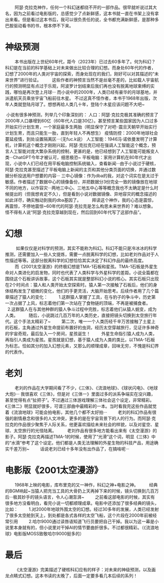 ​
        ​​

        阿瑟·克拉克神作，任何一个科幻迷都绕不开的一部作品。很早就听说过其大名，因为之前看过电影版的，总感觉少了点新鲜感，这本书就一直在书架上没有拿出来看。但是看过这本书后，我可以很负责任的说，全书都充满新鲜感，是那种多巴胺驱动看书的书，根本停不下来。

# 神级预测
        本书出版在上世纪60年代，距今（2023年）已过去60多年了。何为科幻？科幻是在当前的科学基础上对未来做出比较合理的幻想。而身处60年代的作者，幻想了2000年的人类对宇宙的探索，而身处现在的我们，刚好可以对其描述的“未来世界”进行验证。
        这些作者的神预言当然不是丝毫不差的，比如载人宇宙航行的预测明显有点过于乐观，阿波罗计划结束后我们再也没有脱离地球束缚的实践，哪怕是再次登上月球···
而小说中的2000年，人类已经有豪华的月球基地，并派遣航天员乘坐宇宙飞船前往木星。
不过这真不怪作者，本书于1968年出版，次年人类就登陆月球了。想想再给人类几十年，登陆个木星应该问题不大吧~

 小说有很多神预测，列举几个印象深刻的：
人口：阿瑟·克拉克极其准确的预言了2000年人口暴增到60亿（60年代人口是30亿）。甚至预言某些国家因为人口过多开始实行计划生育，一个家庭最多生两胎（明显保守了对吧··震旦天朝早开始实行计划生育，而且只能生一胎，直到年轻人不再想生）
疫情防控：2000年地球社会蔓延疫情，到处设置隔离区···（无fuc.k说）
人工智能：1946冯·诺依曼发明了计算机，计算机这个概念才刚刚兴起，阿瑟·克拉克已经在强调人工智能这个概念，预言人工智能对庞大繁杂系统的控制，更甚的是，他已经想到了人工智能可能叛变人类···ChatGPT今年才被认可，细思极恐~
平板电脑：家用计算机在80年代才出现，小说中人们已经在用平板电脑控制系统输入，查看新闻···由于小说过于硬核，阿瑟·克拉克甚至描述了平板电脑上新闻的主页和其他分类页面的切换，并通过数据分析投送用户想要的内容···
三中心镜像：作为dba的我，对这个词实在是太过于敏感。作者描述了数据中心的镜像备份，并把数据分3份完全一致的镜像放在地球不同的地方，以作容灾···两地三中心、三地五中心等等概念我也不太确定是什么时候提出的（但我想肯定不久），但是看到小说对数据镜像、异地容灾的概念描述的如此详尽，确实触动到我的dba基因了。
        拜读这个神作，我的心态是震惊，再震惊，不停地震惊~60年代的阿瑟·克拉克是怎么构思未来世界的？难以想象。怪不得有人说“阿瑟·克拉克穿越到现在，然后回到60年代写了这部作品”。

# 幻想

         如果仅仅是对科学的预测，其实不能称为科幻。科幻不能只是冷冰冰的科学推测，还需要加入一些人文提炼，需要一点脱离科学的幻想，比如老刘作品对于人性描述等等。这部分脱离科学的幻想恰恰其实决定了科幻作品的最终高度。
        而《2001太空漫游》的终极幻想是TMA-1石板和星孩。TMA-1石板是外星生命对人类进化的启发物，同时也代表了人类科学与外星科学的差距。小说全篇都在围绕这个石板讲诉故事，这个石板其实就是整部科幻小说的核心。其实石板只出现在2个时间点：猿人和人类开始太空探索时。猿人第一次接触了石板后，他们的身体结构发生了细微的变化，他们的手更灵活，大脑开始思考。后续作者用了几个篇章描述了猿人的变化：
        1.这群猿人掌握了工具，在与豹子的争斗中，历史第一次占据了上风，标志着他们第一次站在了食物链的顶端，不再是被捕食者。
        2.这群猿人在与其他种群的猿人争斗过程中完胜，标志着他们从猿人蜕变，成为人类。
        随后，小说跳过几百万年的人类历史，直接把镜头切换到太空旅行年代。这个手法太精彩了~
        第二次，唯一一个人类历经千辛万苦接触了土星上的石板，主角通过外星生命提前布置好的虫洞，经历太空穿越旅行，见证许多神奇的宇宙奇观，最后坠入一个房间，星孩诞生！
        外星生命指引猿人成为人类，再指引人类成为星孩。星孩就是幻想，基于猿人成为人类的类比，以TMA-1石板为标志。恰如其分的加入幻想元素，又那么的顺理成章，回味无穷，不愧是科幻界的代表作。

# 老刘
        老刘的作品在大学期间看了不少，《三体》、《流浪地球》、《球状闪电》、《地球大炮》··· 我很喜欢《三体》，但是对《三体一》里面过多的派系争端实在没兴趣，甚至觉得有点“扯把子”。不过通过三体游戏理解三体社会这个设定，非常精彩。《三体二》明显就好很多，可谓三部曲中最精彩的一本。当时看我完这些作品就觉着《流浪地球》可能会拍电影，其他几个都不太好拍···
        老刘的科幻作品有很强的剧情悬念和很多的人文冲突，更多的是在宇宙背景下的人的行为。而阿瑟·克拉克的作品很少聚焦于人际关系，他更喜欢描绘未来社会的样貌，以及对星空、星球、太空旅行的光怪陆离。
        老刘作品有很多地方能看出来有《太空漫游》的影子。阿瑟·克拉克再描述TMA-1的时候，使用了“光滑”这个词，明显《三体》中的“水滴”参考了这个设定。他们都是人类无法理解的外星生物的科技产品，用途确实千差万别~
        话说老刘已经十多年没有出作品了，在搞啥呢···
      

# 电影版《2001太空漫游》
        1968年上映的电影，库布里克的又一神作，科幻之神+电影之神。
        经典的BGM响起~当猿人把充当工具的大骨扔上天再掉下来的时候，镜头切换到几百万后···极其妙手的镜头语言，令人心潮澎湃~
        之前看这部电影的时候，其实有很多地方没看明白，看完小说一切都顺理成章。电影中还添加了很多经典的镜头，比如：
        1.对2000年地球外围太空的幻想。经过30多年的发展，人类已经发射了很多太空舱到天上，到处都是各式各样的太空飞船，这个片段在2000年前被经常引用
        2.哈尔9000通过读唇语知道飞行员要把自己干掉。我以为这一幕是小说里本身就有的，但小说里对干掉AI的情节要曲折很多。不过都很精彩。（《流浪地球》电影版MOSS致敬哈尔9000挺多的）
      

# 最后
 
        《太空漫游》完美描述了硬核科幻应有的样子：对未来的神级预测，以及画龙点睛式幻想。这本书读的太晚了，后面一定要多看几本后续的系列！


​

